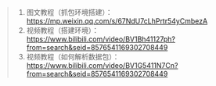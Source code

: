 > 1. 图文教程（抓包环境搭建）：https://mp.weixin.qq.com/s/67NdU7cLhPrtr54yCmbezA
> 1. 视频教程（搭建环境）：https://www.bilibili.com/video/BV1Bh41127ph?from=search&seid=8576541169302708449
> 1. 视频教程（如何解析数据包）：https://www.bilibili.com/video/BV1G5411N7Cn?from=search&seid=8576541169302708449
